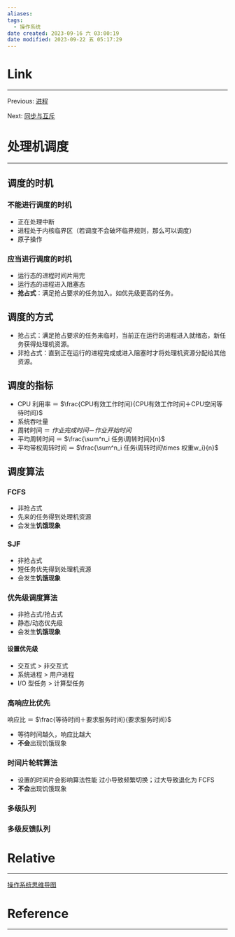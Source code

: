 ```yaml
---
aliases: 
tags:
  - 操作系统
date created: 2023-09-16 六 03:00:19
date modified: 2023-09-22 五 05:17:29
---
```


# Link

---

Previous: [进程](进程.md)

Next: [同步与互斥](同步与互斥.md)

# 处理机调度

---

## 调度的时机

### 不能进行调度的时机

- 正在处理中断
- 进程处于内核临界区（若调度不会破坏临界规则，那么可以调度）
- 原子操作

### 应当进行调度的时机

- 运行态的进程时间片用完
- 运行态的进程进入阻塞态
- **抢占式**：满足抢占要求的任务加入。如优先级更高的任务。

## 调度的方式

- 抢占式：满足抢占要求的任务来临时，当前正在运行的进程进入就绪态，新任务获得处理机资源。
- 非抢占式：直到正在运行的进程完成或进入阻塞时才将处理机资源分配给其他资源。

## 调度的指标

- CPU 利用率 ＝ $\frac{CPU有效工作时间}{CPU有效工作时间＋CPU空闲等待时间}$
- 系统吞吐量
- 周转时间 ＝ $作业完成时间 － 作业开始时间$
- 平均周转时间 ＝ $\frac{\sum^n_i 任务i周转时间}{n}$
- 平均带权周转时间 ＝ $\frac{\sum^n_i 任务i周转时间\times 权重w_i}{n}$

## 调度算法

### FCFS

- 非抢占式
- 先来的任务得到处理机资源
- 会发生**饥饿现象**

### SJF

- 非抢占式
- 短任务优先得到处理机资源
- 会发生**饥饿现象**

### 优先级调度算法

- 非抢占式/抢占式
- 静态/动态优先级
- 会发生**饥饿现象**

#### 设置优先级

- 交互式 > 非交互式
- 系统进程 > 用户进程
- I/O 型任务 > 计算型任务

### 高响应比优先

响应比 ＝ $\frac{等待时间＋要求服务时间}{要求服务时间}$

- 等待时间越久，响应比越大
- **不会**出现饥饿现象

### 时间片轮转算法

- 设置的时间片会影响算法性能
  过小导致频繁切换；过大导致退化为 FCFS
- **不会**出现饥饿现象

### 多级队列

### 多级反馈队列

# Relative

---

[操作系统思维导图](操作系统思维导图.md)

# Reference

---
